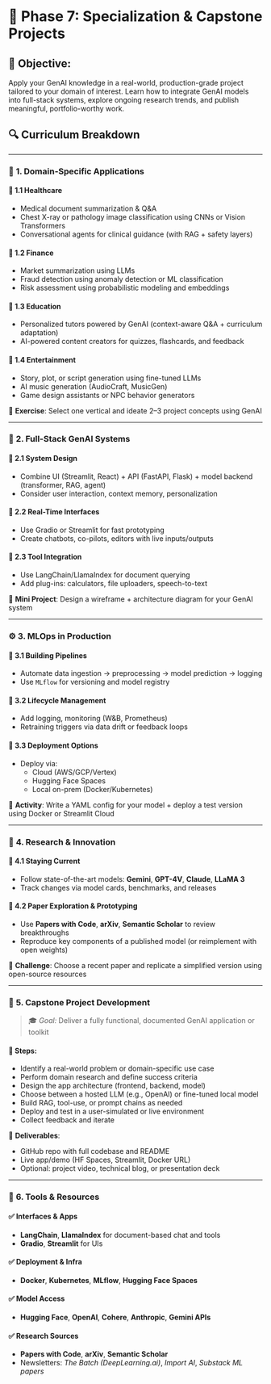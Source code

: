 # 📘 **Phase 7: Specialization & Capstone Projects**  

## 🎯 **Objective:**  
Apply your GenAI knowledge in a real-world, production-grade project tailored to your domain of interest. Learn how to integrate GenAI models into full-stack systems, explore ongoing research trends, and publish meaningful, portfolio-worthy work.

## 🔍 **Curriculum Breakdown**
---

### 🏥 **1. Domain-Specific Applications**

#### 📌 1.1 Healthcare
- Medical document summarization & Q&A
- Chest X-ray or pathology image classification using CNNs or Vision Transformers
- Conversational agents for clinical guidance (with RAG + safety layers)

#### 📌 1.2 Finance
- Market summarization using LLMs
- Fraud detection using anomaly detection or ML classification
- Risk assessment using probabilistic modeling and embeddings

#### 📌 1.3 Education
- Personalized tutors powered by GenAI (context-aware Q&A + curriculum adaptation)
- AI-powered content creators for quizzes, flashcards, and feedback

#### 📌 1.4 Entertainment
- Story, plot, or script generation using fine-tuned LLMs
- AI music generation (AudioCraft, MusicGen)
- Game design assistants or NPC behavior generators

📌 **Exercise**: Select one vertical and ideate 2–3 project concepts using GenAI

---

### 🧱 **2. Full-Stack GenAI Systems**

#### 📌 2.1 System Design
- Combine UI (Streamlit, React) + API (FastAPI, Flask) + model backend (transformer, RAG, agent)
- Consider user interaction, context memory, personalization

#### 📌 2.2 Real-Time Interfaces
- Use Gradio or Streamlit for fast prototyping
- Create chatbots, co-pilots, editors with live inputs/outputs

#### 📌 2.3 Tool Integration
- Use LangChain/LlamaIndex for document querying
- Add plug-ins: calculators, file uploaders, speech-to-text

📌 **Mini Project**: Design a wireframe + architecture diagram for your GenAI system

---

### ⚙️ **3. MLOps in Production**

#### 📌 3.1 Building Pipelines
- Automate data ingestion → preprocessing → model prediction → logging
- Use `MLflow` for versioning and model registry

#### 📌 3.2 Lifecycle Management
- Add logging, monitoring (W&B, Prometheus)
- Retraining triggers via data drift or feedback loops

#### 📌 3.3 Deployment Options
- Deploy via:
  - Cloud (AWS/GCP/Vertex)
  - Hugging Face Spaces
  - Local on-prem (Docker/Kubernetes)

📌 **Activity**: Write a YAML config for your model + deploy a test version using Docker or Streamlit Cloud

---

### 🔬 **4. Research & Innovation**

#### 📌 4.1 Staying Current
- Follow state-of-the-art models: **Gemini**, **GPT-4V**, **Claude**, **LLaMA 3**
- Track changes via model cards, benchmarks, and releases

#### 📌 4.2 Paper Exploration & Prototyping
- Use **Papers with Code**, **arXiv**, **Semantic Scholar** to review breakthroughs
- Reproduce key components of a published model (or reimplement with open weights)

📌 **Challenge**: Choose a recent paper and replicate a simplified version using open-source resources

---

### 🧪 **5. Capstone Project Development**

> 🎓 *Goal:* Deliver a fully functional, documented GenAI application or toolkit

#### 📌 Steps:
- Identify a real-world problem or domain-specific use case
- Perform domain research and define success criteria
- Design the app architecture (frontend, backend, model)
- Choose between a hosted LLM (e.g., OpenAI) or fine-tuned local model
- Build RAG, tool-use, or prompt chains as needed
- Deploy and test in a user-simulated or live environment
- Collect feedback and iterate

📌 **Deliverables**:
- GitHub repo with full codebase and README
- Live app/demo (HF Spaces, Streamlit, Docker URL)
- Optional: project video, technical blog, or presentation deck

---

### 🧰 **6. Tools & Resources**

#### ✅ Interfaces & Apps
- **LangChain**, **LlamaIndex** for document-based chat and tools
- **Gradio**, **Streamlit** for UIs

#### ✅ Deployment & Infra
- **Docker**, **Kubernetes**, **MLflow**, **Hugging Face Spaces**

#### ✅ Model Access
- **Hugging Face**, **OpenAI**, **Cohere**, **Anthropic**, **Gemini APIs**

#### ✅ Research Sources
- **Papers with Code**, **arXiv**, **Semantic Scholar**
- Newsletters: *The Batch (DeepLearning.ai)*, *Import AI*, *Substack ML papers*